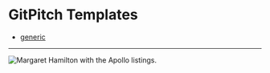 # GitPitch Templates

* [generic][]

[generic]: <https://gitpitch.com/DouglasUrner/GitPitch-Templates?p=generic>

---

![Margaret Hamilton with the Apollo listings.](generic/images/margaret-hamilton-with-apollo-code-x.jpg)
